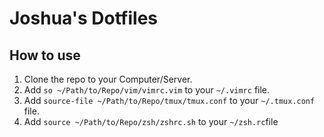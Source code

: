 # Joshua's Dotfiles

## How to use
1. Clone the repo to your Computer/Server.
2. Add `so ~/Path/to/Repo/vim/vimrc.vim` to your `~/.vimrc` file.
3. Add `source-file ~/Path/to/Repo/tmux/tmux.conf` to your `~/.tmux.conf` file.
4. Add `source ~/Path/to/Repo/zsh/zshrc.sh` to your `~/zsh.rc`file
